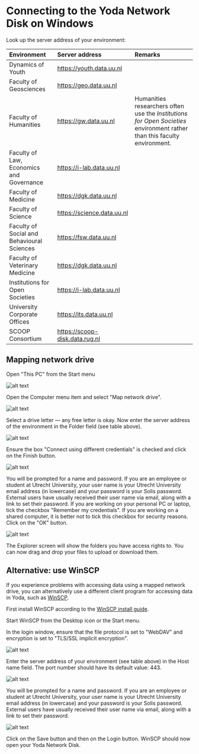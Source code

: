 # Connecting to the Yoda Network Disk on Windows

Look up the server address of your environment:

| Environment          | Server address | Remarks                  |
|:-------------------- |:------------|:-------------------------|
| Dynamics of Youth    | https://youth.data.uu.nl | |
| Faculty of Geosciences | https://geo.data.uu.nl | |
| Faculty of Humanities  | https://gw.data.uu.nl | Humanities researchers often use the _Institutions for Open Societies_ environment rather than this faculty environment. |
| Faculty of Law, Economics and Governance | https://i-lab.data.uu.nl | |
| Faculty of Medicine    | https://dgk.data.uu.nl | |
| Faculty of Science     | https://science.data.uu.nl | |
| Faculty of Social and Behavioural Sciences | https://fsw.data.uu.nl | |
| Faculty of Veterinary Medicine | https://dgk.data.uu.nl | |
| Institutions for Open Societies | https://i-lab.data.uu.nl | |
| University Corporate Offices    | https://its.data.uu.nl   | |
| SCOOP Consortium | https://scoop-disk.data.rug.nl | |

## Mapping network drive

Open "This PC" from the Start menu

![alt text](screenshots/screenshot-windows-thispc.png "Screenshot Windows: This PC")

Open the Computer menu item and select "Map network drive". 

![alt text](screenshots/screenshot-windows-mapnwdrive.png "Screenshot Windows: Map network drive icon in This PC")
 
Select a drive letter &mdash; any free letter is okay. Now enter the server address of the environment in the Folder field (see table above).

![alt text](screenshots/screenshot-windows-connectfolder.png "Screenshot Windows: folder input field when mapping network drive")

Ensure the box "Connect using different credentials" is checked and click on the Finish button. 

![alt text](screenshots/screenshot-windows-connectdifcr.png "Screenshot Windows: checkbox for connecting using different credentials when mapping network drive")
 
You will be prompted for a name and password.
If you are an employee or student at Utrecht University, your user name is your Utrecht University email address (in lowercase) and your password
is your Solis password. External users have usually received their user name via email, along with a link to set their password.
If you are working on your personal PC or laptop, tick the checkbox "Remember my credentials". If you are working on a shared computer, it is
better not to tick this checkbox for security reasons. Click on the "OK" button.

![alt text](screenshots/screenshot-windows-credentials.png "Screenshot Windows: dialog for entering credentials when mapping network drive")
 
The Explorer screen will show the folders you have access rights to. You
can now drag and drop your files to upload or download them.

## Alternative: use WinSCP

If you experience problems with accessing data using a mapped network drive, you can alternatively
use a different client program for accessing data in Yoda, such as [WinSCP](https://winscp.net).

First install WinSCP according to the [WinSCP install guide](https://winscp.net/eng/docs/guide_install).

Start WinSCP from the Desktop icon or the Start menu.

In the login window, ensure that the file protocol is set to "WebDAV" and encryption is set to "TLS/SSL implicit encryption".

![alt text](screenshots/screenshot-winscp-login-encsettings.png "Screenshot WinSCP: file protocol and encryption settings")

Enter the server address of your environment (see table above) in the Host name field. The port number should have its default value: 443.

![alt text](screenshots/screenshot-winscp-login-host.png "Screenshot WinSCP: host name setting")

You will be prompted for a name and password.
If you are an employee or student at Utrecht University, your user name is your Utrecht University email address (in lowercase) and your password
is your Solis password. External users have usually received their user name via email, along with a link to set their password.

![alt text](screenshots/screenshot-winscp-login-credentials.png "Screenshot WinSCP: host name setting")

Click on the Save button and then on the Login button. WinSCP should now open your Yoda Network Disk.
